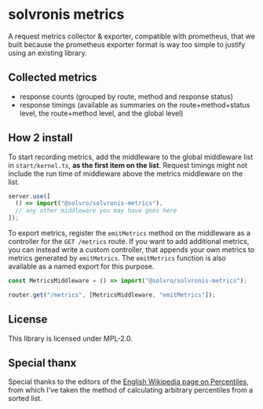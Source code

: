 # solvronis metrics

A request metrics collector & exporter, compatible with prometheus, that we built because the prometheus exporter format is way too simple to justify using an existing library.

## Collected metrics

- response counts (grouped by route, method and response status)
- response timings (available as summaries on the route+method+status level, the route+method level, and the global level)

## How 2 install

To start recording metrics, add the middleware to the global middleware list in `start/kernel.ts`, **as the first item on the list**.
Request timings might not include the run time of middleware above the metrics middleware on the list.

```ts
server.use([
  () => import("@solvro/solvronis-metrics"),
  // any other middleware you may have goes here
]);
```

To export metrics, register the `emitMetrics` method on the middleware as a controller for the `GET /metrics` route.
If you want to add additional metrics, you can instead write a custom controller, that appends your own metrics to metrics generated by `emitMetrics`.
The `emitMetrics` function is also available as a named export for this purpose.

```ts
const MetricsMiddleware = () => import("@solvro/solvronis-metrics");

router.get("/metrics", [MetricsMiddleware, "emitMetrics"]);
```

## License

This library is licensed under MPL-2.0.

## Special thanx

Special thanks to the editors of the [English Wikipedia page on Percentiles](https://en.wikipedia.org/wiki/Percentile#The_nearest-rank_method),
from which I've taken the method of calculating arbitrary percentiles from a sorted list.
